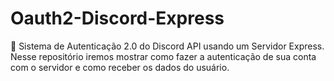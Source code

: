 # Oauth2-Discord-Express
:satellite: Sistema de Autenticação 2.0 do Discord API usando um Servidor Express. Nesse repositório iremos mostrar como fazer a autenticação de sua conta com o servidor e como receber os dados do usuário.
